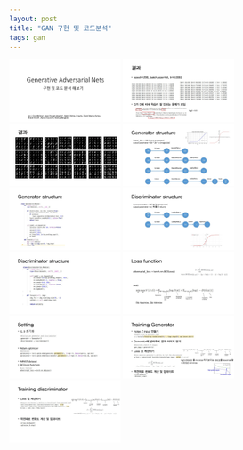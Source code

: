```yaml
---
layout: post
title: "GAN 구현 및 코드분석"
tags: gan
---
```

<img src="../image/gan/1122/0.jpg" width="200"/>
<img src="../image/gan/1122/1.jpg" width="200"/>
<img src="../image/gan/1122/2.jpg" width="200"/>
<img src="../image/gan/1122/3.jpg" width="200"/>
<img src="../image/gan/1122/4.jpg" width="200"/>
<img src="../image/gan/1122/5.jpg" width="200"/>
<img src="../image/gan/1122/6.jpg" width="200"/>
<img src="../image/gan/1122/7.jpg" width="200"/>
<img src="../image/gan/1122/8.jpg" width="200"/>
<img src="../image/gan/1122/9.jpg" width="200"/>
<img src="../image/gan/1122/10.jpg" width="200"/>